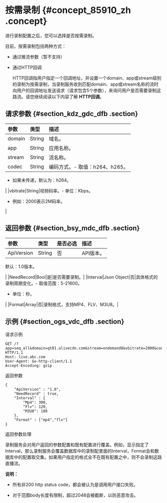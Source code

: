 # 按需录制 {#concept_85910_zh .concept}

进行录制配置之后，您可以选择是否按需录制。

目前，按需录制包括两种方式：

-   通过推流参数（暂不支持）

-   通过HTTP回调

    HTTP回调指用户指定一个回调地址，并设置一个domain、app或stream级别的录制为按需录制，当录制服务收到匹配domain、app或stream名称的流时向用户的回调地址发送请求（请求包含5个参数），来询问用户是否需要录制这路流。请您继续阅读以下内容了解 **HTTP回调**。


## 请求参数 {#section_kdz_gdc_dfb .section}

|参数|类型|描述|
|:-|:-|:-|
|domain|String|域名。|
|app|String|应用名称。|
|stream|String|流名称。|
|codec|String|编码方式。-   取值：h264、h265。
-   如果未传递，默认为：h264。

|
|vbitrate|String|视频码率。-   单位：Kbps。
-   例如：2000表示2M码率。

|

## 返回参数 {#section_bsy_mdc_dfb .section}

|参数|类型|是否必选|描述|
|:-|:-|:---|:-|
|ApiVersion|String|否| API版本。

 默认：1.0版本。

 |
|NeedRecord|Bool|是|是否需要录制。|
|Interval|Json Object|否|具体格式的录制周期变化。-   取值范围：5-21600。
-   单位：秒。

|
|Format|Array|否|录制格式，支持MP4、FLV、M3U8。|

## 示例 {#section_ogs_vdc_dfb .section}

请求示例

```
GET /?app=seq_all&domain=qt01.alivecdn.com&stream=ondemand8&vbitrate=2000&codec=h264 HTTP/1.1
Host: live.abc.com
User-Agent: Go-http-client/1.1
Accept-Encoding: gzip
```

返回参数

```
{
    "ApiVersion" : "1.0",
    "NeedRecord" : true,
    "Interval" : {
        "Mp4": 300,
        "Flv": 120,
        "M3U8": 180
    },
    "Format" : ["mp4","flv"]
}
```

返回参数处理

录制服务会对用户返回的参数配置和既有配置进行覆盖。例如，显示指定了Interval，那么录制服务会覆盖数据库中的录制配里面的Interval，Format会和数据库中的配置取交集。如果用户指定的格式全不在既有配置之中，则不会录制这路直播流。

**说明：** 

-   所有非200 http status code，都会被认为是调用用户接口失败。

-   对于范围body长度有限制，超过2048会被截断，以防恶意攻击。


